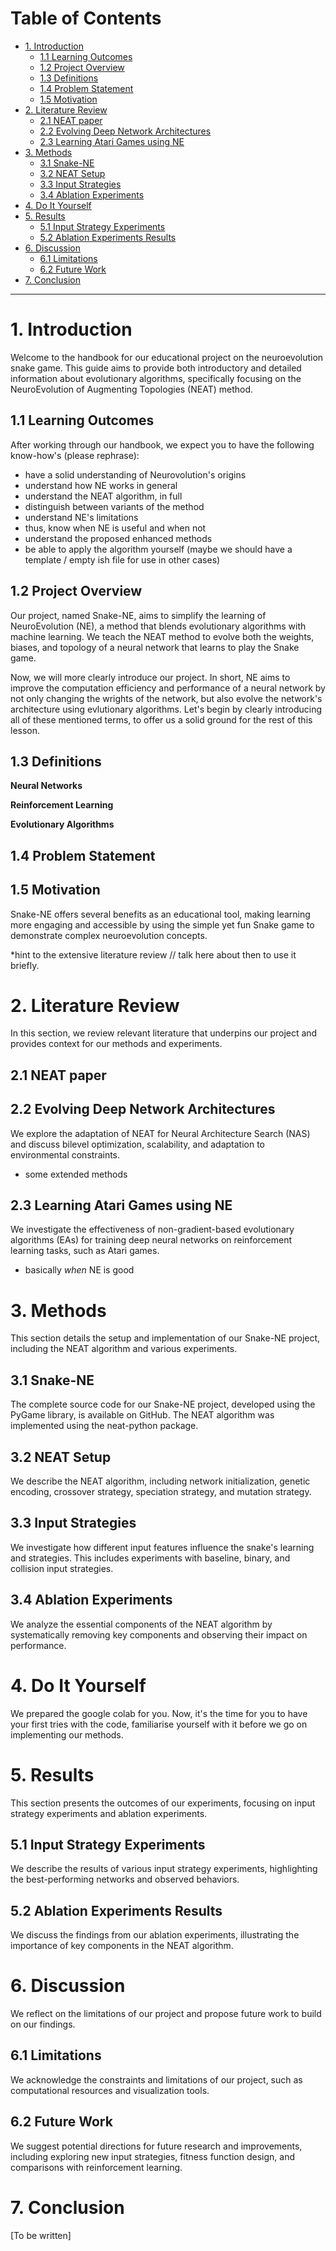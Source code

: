 # Table of Contents

- [1. Introduction](#1-introduction)
  - [1.1 Learning Outcomes](#11-learning-outcomes)
  - [1.2 Project Overview](#12-project-overview)
  - [1.3 Definitions](#13-definitions)
  - [1.4 Problem Statement](#14-problem-statement)
  - [1.5 Motivation](#15-motivation)
- [2. Literature Review](#2-literature-review)
  - [2.1 NEAT paper](#21-neat-paper)
  - [2.2 Evolving Deep Network Architectures](#22-evolving-deep-network-architectures)
  - [2.3 Learning Atari Games using NE](#23-learning-atari-games-using-ne)
- [3. Methods](#3-methods)
  - [3.1 Snake-NE](#31-snake-ne)
  - [3.2 NEAT Setup](#32-neat-setup)
  - [3.3 Input Strategies](#33-input-strategies)
  - [3.4 Ablation Experiments](#34-ablation-experiments)
- [4. Do It Yourself](#4-do-it-yourself)
- [5. Results](#5-results)
  - [5.1 Input Strategy Experiments](#51-input-strategy-experiments)
  - [5.2 Ablation Experiments Results](#52-ablation-experiments-results)
- [6. Discussion](#6-discussion)
  - [6.1 Limitations](#61-limitations)
  - [6.2 Future Work](#62-future-work)
- [7. Conclusion](#7-conclusion)


---

# 1. Introduction
Welcome to the handbook for our educational project on the neuroevolution snake game. This guide aims to provide both introductory and detailed information about evolutionary algorithms, specifically focusing on the NeuroEvolution of Augmenting Topologies (NEAT) method.

## 1.1 Learning Outcomes
After working through our handbook, we expect you to have the following know-how's (please rephrase):
* have a solid understanding of Neurovolution's origins
* understand how NE works in general
* understand the NEAT algorithm, in full
* distinguish between variants of the method
* understand NE's limitations
* thus, know when NE is useful and when not
* understand the proposed enhanced methods
* be able to apply the algorithm yourself (maybe we should have a template / empty ish file for use in other cases)

## 1.2 Project Overview
Our project, named Snake-NE, aims to simplify the learning of NeuroEvolution (NE), a method that blends evolutionary algorithms with machine learning. We teach the NEAT method to evolve both the weights, biases, and topology of a neural network that learns to play the Snake game.

Now, we will more clearly introduce our project.
In short, NE aims to improve the computation efficiency and performance of a neural network by not only changing the wrights of the network, but also evolve the network's architecture using evlutionary algorithms. Let's begin by clearly introducing all of these mentioned terms, to offer us a solid ground for the rest of this lesson.

## 1.3 Definitions
**Neural Networks**

**Reinforcement Learning**

**Evolutionary Algorithms**

## 1.4 Problem Statement

## 1.5 Motivation
Snake-NE offers several benefits as an educational tool, making learning more engaging and accessible by using the simple yet fun Snake game to demonstrate complex neuroevolution concepts.

*hint to the extensive literature review // talk here about then to use it briefly. 

# 2. Literature Review
In this section, we review relevant literature that underpins our project and provides context for our methods and experiments.

## 2.1 NEAT paper

## 2.2 Evolving Deep Network Architectures
We explore the adaptation of NEAT for Neural Architecture Search (NAS) and discuss bilevel optimization, scalability, and adaptation to environmental constraints.
* some extended methods

## 2.3 Learning Atari Games using NE
We investigate the effectiveness of non-gradient-based evolutionary algorithms (EAs) for training deep neural networks on reinforcement learning tasks, such as Atari games.
* basically *when* NE is good

# 3. Methods
This section details the setup and implementation of our Snake-NE project, including the NEAT algorithm and various experiments.

## 3.1 Snake-NE
The complete source code for our Snake-NE project, developed using the PyGame library, is available on GitHub. The NEAT algorithm was implemented using the neat-python package.

## 3.2 NEAT Setup
We describe the NEAT algorithm, including network initialization, genetic encoding, crossover strategy, speciation strategy, and mutation strategy.

## 3.3 Input Strategies
We investigate how different input features influence the snake's learning and strategies. This includes experiments with baseline, binary, and collision input strategies.

## 3.4 Ablation Experiments
We analyze the essential components of the NEAT algorithm by systematically removing key components and observing their impact on performance.

# 4. Do It Yourself
We prepared the google colab for you. Now, it's the time for you to have your first tries with the code, familiarise yourself with it before we go on implementing our methods. 

# 5. Results
This section presents the outcomes of our experiments, focusing on input strategy experiments and ablation experiments.

## 5.1 Input Strategy Experiments
We describe the results of various input strategy experiments, highlighting the best-performing networks and observed behaviors.

## 5.2 Ablation Experiments Results
We discuss the findings from our ablation experiments, illustrating the importance of key components in the NEAT algorithm.

# 6. Discussion
We reflect on the limitations of our project and propose future work to build on our findings.

## 6.1 Limitations
We acknowledge the constraints and limitations of our project, such as computational resources and visualization tools.

## 6.2 Future Work
We suggest potential directions for future research and improvements, including exploring new input strategies, fitness function design, and comparisons with reinforcement learning.

# 7. Conclusion
[To be written]
